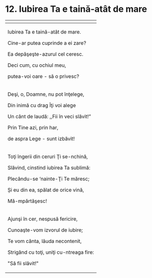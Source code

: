 # 12. Iubirea Ta e taină-atât de mare



<table>
  <thead>
    <tr>
      <th style="text-align:left"></th>
    </tr>
  </thead>
  <tbody>
    <tr>
      <td style="text-align:left">
        <p>Iubirea Ta e tain&#x103;-at&#xE2;t de mare.</p>
        <p>Cine-ar putea cuprinde a ei zare?</p>
        <p>Ea dep&#x103;&#x15F;e&#x15F;te-azurul cel ceresc.</p>
        <p>Deci cum, cu ochiul meu,</p>
        <p>putea-voi oare - s&#x103; o privesc?</p>
      </td>
    </tr>
    <tr>
      <td style="text-align:left">
        <p>De&#x15F;i, o, Doamne, nu pot &#xEE;n&#x163;elege,</p>
        <p>Din inim&#x103; cu drag &#xCE;&#x163;i voi alege</p>
        <p>Un c&#xE2;nt de laud&#x103;: ,,Fii &#xEE;n veci sl&#x103;vit!&#x201D;</p>
        <p>Prin Tine azi, prin har,</p>
        <p>de aspra Lege - sunt izb&#x103;vit!</p>
      </td>
    </tr>
    <tr>
      <td style="text-align:left">
        <p>To&#x163;i &#xEE;ngerii din ceruri &#x162;i se-nchin&#x103;,</p>
        <p>Sl&#x103;vind, cinstind iubirea Ta sublim&#x103;:</p>
        <p>Plec&#xE2;ndu-se &#x2018;nainte-&#x162;i Te m&#x103;resc;</p>
        <p>&#x218;i eu din ea, sp&#x103;lat de orice vin&#x103;,</p>
        <p>M&#x103;-mp&#x103;rt&#x103;&#x15F;esc!</p>
      </td>
    </tr>
    <tr>
      <td style="text-align:left">
        <p>Ajun&#x15F;i &#xEE;n cer, nespus&#x103; fericire,</p>
        <p>Cunoa&#x15F;te-vom izvorul de iubire;</p>
        <p>Te vom c&#xE2;nta, l&#x103;uda necontenit,</p>
        <p>Strig&#xE2;nd cu to&#x163;i, uni&#x163;i cu-ntreaga fire:</p>
        <p>&quot;S&#x103; fii sl&#x103;vit!&quot;</p>
      </td>
    </tr>
  </tbody>
</table>


